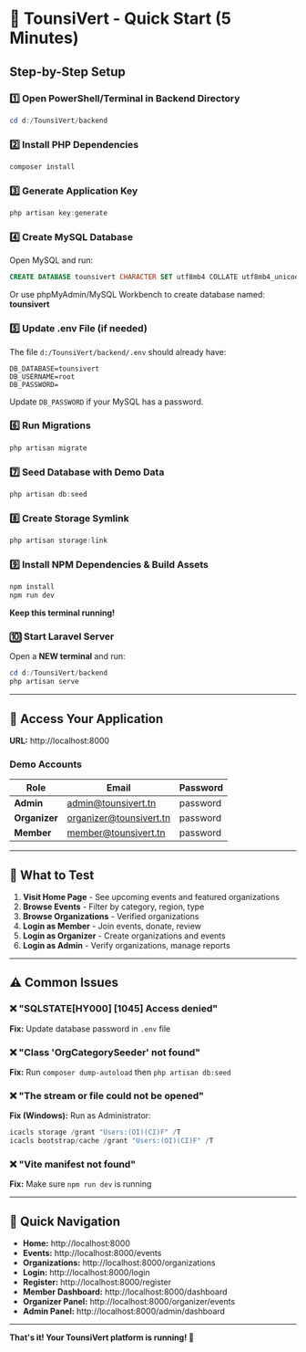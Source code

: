 # 🚀 TounsiVert - Quick Start (5 Minutes)

## Step-by-Step Setup

### 1️⃣ Open PowerShell/Terminal in Backend Directory
```powershell
cd d:/TounsiVert/backend
```

### 2️⃣ Install PHP Dependencies
```powershell
composer install
```

### 3️⃣ Generate Application Key
```powershell
php artisan key:generate
```

### 4️⃣ Create MySQL Database
Open MySQL and run:
```sql
CREATE DATABASE tounsivert CHARACTER SET utf8mb4 COLLATE utf8mb4_unicode_ci;
```

Or use phpMyAdmin/MySQL Workbench to create database named: **tounsivert**

### 5️⃣ Update .env File (if needed)
The file `d:/TounsiVert/backend/.env` should already have:
```env
DB_DATABASE=tounsivert
DB_USERNAME=root
DB_PASSWORD=
```
Update `DB_PASSWORD` if your MySQL has a password.

### 6️⃣ Run Migrations
```powershell
php artisan migrate
```

### 7️⃣ Seed Database with Demo Data
```powershell
php artisan db:seed
```

### 8️⃣ Create Storage Symlink
```powershell
php artisan storage:link
```

### 9️⃣ Install NPM Dependencies & Build Assets
```powershell
npm install
npm run dev
```
**Keep this terminal running!**

### 🔟 Start Laravel Server
Open a **NEW terminal** and run:
```powershell
cd d:/TounsiVert/backend
php artisan serve
```

---

## 🎉 Access Your Application

**URL:** http://localhost:8000

### Demo Accounts

| Role | Email | Password |
|------|-------|----------|
| **Admin** | admin@tounsivert.tn | password |
| **Organizer** | organizer@tounsivert.tn | password |
| **Member** | member@tounsivert.tn | password |

---

## 📱 What to Test

1. **Visit Home Page** - See upcoming events and featured organizations
2. **Browse Events** - Filter by category, region, type
3. **Browse Organizations** - Verified organizations
4. **Login as Member** - Join events, donate, review
5. **Login as Organizer** - Create organizations and events
6. **Login as Admin** - Verify organizations, manage reports

---

## ⚠️ Common Issues

### ❌ "SQLSTATE[HY000] [1045] Access denied"
**Fix:** Update database password in `.env` file

### ❌ "Class 'OrgCategorySeeder' not found"
**Fix:** Run `composer dump-autoload` then `php artisan db:seed`

### ❌ "The stream or file could not be opened"
**Fix (Windows):** Run as Administrator:
```powershell
icacls storage /grant "Users:(OI)(CI)F" /T
icacls bootstrap/cache /grant "Users:(OI)(CI)F" /T
```

### ❌ "Vite manifest not found"
**Fix:** Make sure `npm run dev` is running

---

## 🎯 Quick Navigation

- **Home:** http://localhost:8000
- **Events:** http://localhost:8000/events
- **Organizations:** http://localhost:8000/organizations
- **Login:** http://localhost:8000/login
- **Register:** http://localhost:8000/register
- **Member Dashboard:** http://localhost:8000/dashboard
- **Organizer Panel:** http://localhost:8000/organizer/events
- **Admin Panel:** http://localhost:8000/admin/dashboard

---

**That's it! Your TounsiVert platform is running! 🎊**
